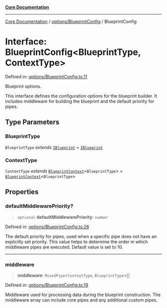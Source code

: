 [**Core Documentation**](../../../README.md)

***

[Core Documentation](../../../README.md) / [options/BlueprintConfig](../README.md) / BlueprintConfig

# Interface: BlueprintConfig\<BlueprintType, ContextType\>

Defined in: [options/BlueprintConfig.ts:11](https://github.com/stonemjs/core/blob/85781fe5b87769612839dd6b850ba45186d357fa/src/options/BlueprintConfig.ts#L11)

Blueprint options.

This interface defines the configuration options for the blueprint builder.
It includes middleware for building the blueprint and the default priority for pipes.

## Type Parameters

### BlueprintType

`BlueprintType` *extends* [`IBlueprint`](../../../declarations/type-aliases/IBlueprint.md) = [`IBlueprint`](../../../declarations/type-aliases/IBlueprint.md)

### ContextType

`ContextType` *extends* [`BlueprintContext`](../../../declarations/interfaces/BlueprintContext.md)\<`BlueprintType`\> = [`BlueprintContext`](../../../declarations/interfaces/BlueprintContext.md)\<`BlueprintType`\>

## Properties

### defaultMiddlewarePriority?

> `optional` **defaultMiddlewarePriority**: `number`

Defined in: [options/BlueprintConfig.ts:26](https://github.com/stonemjs/core/blob/85781fe5b87769612839dd6b850ba45186d357fa/src/options/BlueprintConfig.ts#L26)

The default priority for pipes, used when a specific pipe does not have an explicitly set priority.
This value helps to determine the order in which middleware pipes are executed.
Default value is set to 10.

***

### middleware

> **middleware**: `MixedPipe`\<`ContextType`, `BlueprintType`\>[]

Defined in: [options/BlueprintConfig.ts:19](https://github.com/stonemjs/core/blob/85781fe5b87769612839dd6b850ba45186d357fa/src/options/BlueprintConfig.ts#L19)

Middleware used for processing data during the blueprint construction.
The middleware array can include core pipes and any additional custom pipes.
